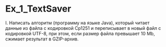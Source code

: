 # Ex_1_TextSaver
I. Написать алгоритм (программу на языке Java), который читает данные из файла с кодировкой Cp1251 и переписывает в новый файл с кодировкой UTF-8, при этом, если размер файла превышает 10 Mb, сжимает результат в GZIP-архив.
